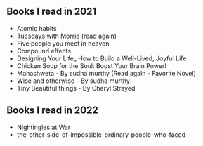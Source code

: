 
## Books I read in 2021

- Atomic habits
- Tuesdays with Morrie (read again)
- Five people you meet in heaven
- Compound effects
- Designing Your Life_ How to Build a Well-Lived, Joyful Life
- Chicken Soup for the Soul: Boost Your Brain Power!
- Mahashweta - By sudha murthy (Read again - Favorite Novel)
- Wise and otherwise - By sudha murthy
- Tiny Beautiful things - By Cheryl Strayed

## Books I read in 2022
- Nightingles at War
- the-other-side-of-impossible-ordinary-people-who-faced
